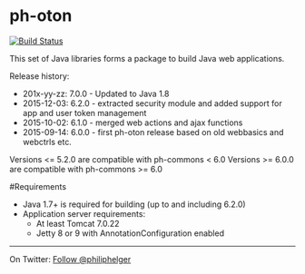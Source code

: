 # ph-oton

[![Build Status](https://travis-ci.org/phax/ph-oton.svg?branch=master)](https://travis-ci.org/phax/ph-oton)
﻿

This set of Java libraries forms a package to build Java web applications.

Release history:
  * 201x-yy-zz: 7.0.0 - Updated to Java 1.8
  * 2015-12-03: 6.2.0 - extracted security module and added support for app and user token management
  * 2015-10-02: 6.1.0 - merged web actions and ajax functions
  * 2015-09-14: 6.0.0 - first ph-oton release based on old webbasics and webctrls etc.

Versions <= 5.2.0 are compatible with ph-commons < 6.0
Versions >= 6.0.0 are compatible with ph-commons >= 6.0

#Requirements
  * Java 1.7+ is required for building (up to and including 6.2.0)
  * Application server requirements:
      * At least Tomcat 7.0.22
      * Jetty 8 or 9 with AnnotationConfiguration enabled

---

On Twitter: <a href="https://twitter.com/philiphelger">Follow @philiphelger</a>
 